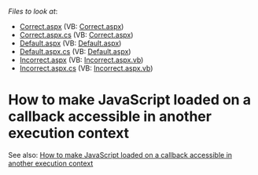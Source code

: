 <!-- default file list -->
*Files to look at*:

* [Correct.aspx](./CS/Correct.aspx) (VB: [Correct.aspx](./VB/Correct.aspx))
* [Correct.aspx.cs](./CS/Correct.aspx.cs) (VB: [Correct.aspx](./VB/Correct.aspx))
* [Default.aspx](./CS/Default.aspx) (VB: [Default.aspx](./VB/Default.aspx))
* [Default.aspx.cs](./CS/Default.aspx.cs) (VB: [Default.aspx](./VB/Default.aspx))
* [Incorrect.aspx](./CS/Incorrect.aspx) (VB: [Incorrect.aspx.vb](./VB/Incorrect.aspx.vb))
* [Incorrect.aspx.cs](./CS/Incorrect.aspx.cs) (VB: [Incorrect.aspx.vb](./VB/Incorrect.aspx.vb))
<!-- default file list end -->
# How to make JavaScript loaded on a callback accessible in another execution context


See also: <a href="https://www.devexpress.com/Support/Center/p/T191204">How to make JavaScript loaded on a callback accessible in another execution context</a>

<br/>



